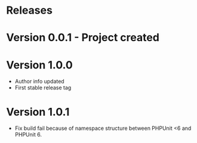 # Releases

# Version 0.0.1 - Project created
# Version 1.0.0
 - Author info updated
 - First stable release tag
# Version 1.0.1
 - Fix build fail because of namespace structure between PHPUnit <6 and PHPUnit 6.
